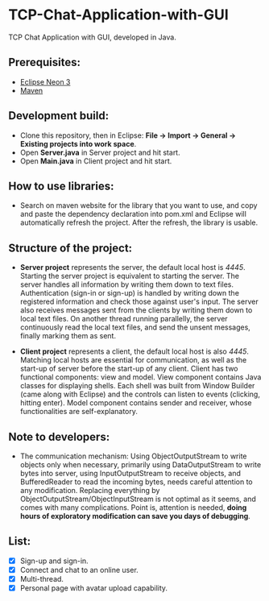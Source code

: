 # TCP-Chat-Application-with-GUI
TCP Chat Application with GUI, developed in Java.

## Prerequisites:
- [Eclipse Neon 3](https://www.eclipse.org/downloads/packages/release/neon/3/eclipse-ide-eclipse-committers)
- [Maven](https://maven.apache.org/download.cgi)

## Development build:
- Clone this repository, then in Eclipse: **File -> Import -> General -> Existing projects into work space**.
- Open **Server.java** in Server project and hit start.
- Open **Main.java** in Client project and hit start.

## How to use libraries:
- Search on maven website for the library that you want to use, and copy and paste the dependency declaration into pom.xml and Eclipse will automatically refresh the project. After the refresh, the library is usable. 

## Structure of the project:
- **Server project** represents the server, the default local host is *4445*. Starting the server project is equivalent to starting the server. The server handles all information by writing them down to text files. Authentication (sign-in or sign-up) is handled by writing down the registered information and check those against user's input. The server also receives messages sent from the clients by writing them down to local text files. On another thread running parallelly, the server continuously read the local text files, and send the unsent messages, finally marking them as sent. 

- **Client project** represents a client, the default local host is also *4445*. Matching local hosts are essential for communication, as well as the start-up of server before the start-up of any client. Client has two functional components: view and model. View component contains Java classes for displaying shells. Each shell was built from Window Builder (came along with Eclipse) and the controls can listen to events (clicking, hitting enter). Model component contains sender and receiver, whose functionalities are self-explanatory.

## Note to developers:
- The communication mechanism: Using ObjectOutputStream to write objects only when necessary, primarily using DataOutputStream to write bytes into server, using InputOutputStream to receive objects, and BufferedReader to read the incoming bytes, needs careful attention to any modification. Replacing everything by ObjectOutputStream/ObjectInputStream is not optimal as it seems, and comes with many complications. Point is, attention is needed, **doing hours of exploratory modification can save you days of debugging**.

## List:
- [X] Sign-up and sign-in.
- [X] Connect and chat to an online user.
- [X] Multi-thread.
- [X] Personal page with avatar upload capability.
